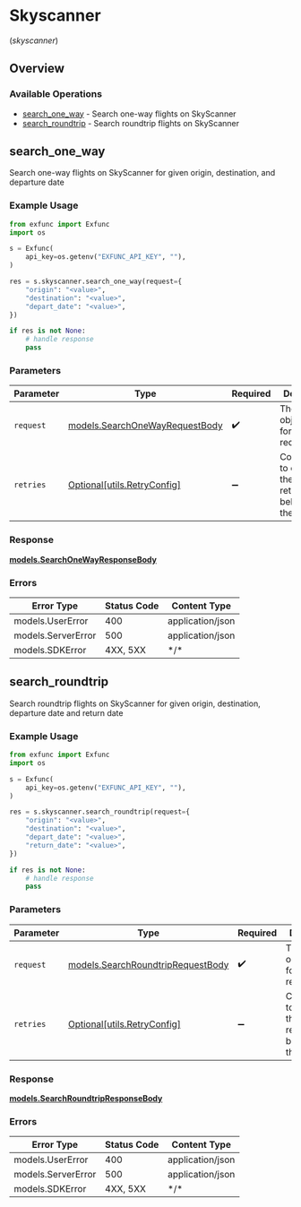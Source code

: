 # Skyscanner
(*skyscanner*)

## Overview

### Available Operations

* [search_one_way](#search_one_way) - Search one-way flights on SkyScanner
* [search_roundtrip](#search_roundtrip) - Search roundtrip flights on SkyScanner

## search_one_way

Search one-way flights on SkyScanner for given origin, destination, and departure date

### Example Usage

```python
from exfunc import Exfunc
import os

s = Exfunc(
    api_key=os.getenv("EXFUNC_API_KEY", ""),
)

res = s.skyscanner.search_one_way(request={
    "origin": "<value>",
    "destination": "<value>",
    "depart_date": "<value>",
})

if res is not None:
    # handle response
    pass

```

### Parameters

| Parameter                                                                 | Type                                                                      | Required                                                                  | Description                                                               |
| ------------------------------------------------------------------------- | ------------------------------------------------------------------------- | ------------------------------------------------------------------------- | ------------------------------------------------------------------------- |
| `request`                                                                 | [models.SearchOneWayRequestBody](../../models/searchonewayrequestbody.md) | :heavy_check_mark:                                                        | The request object to use for the request.                                |
| `retries`                                                                 | [Optional[utils.RetryConfig]](../../models/utils/retryconfig.md)          | :heavy_minus_sign:                                                        | Configuration to override the default retry behavior of the client.       |

### Response

**[models.SearchOneWayResponseBody](../../models/searchonewayresponsebody.md)**

### Errors

| Error Type         | Status Code        | Content Type       |
| ------------------ | ------------------ | ------------------ |
| models.UserError   | 400                | application/json   |
| models.ServerError | 500                | application/json   |
| models.SDKError    | 4XX, 5XX           | \*/\*              |

## search_roundtrip

Search roundtrip flights on SkyScanner for given origin, destination, departure date and return date

### Example Usage

```python
from exfunc import Exfunc
import os

s = Exfunc(
    api_key=os.getenv("EXFUNC_API_KEY", ""),
)

res = s.skyscanner.search_roundtrip(request={
    "origin": "<value>",
    "destination": "<value>",
    "depart_date": "<value>",
    "return_date": "<value>",
})

if res is not None:
    # handle response
    pass

```

### Parameters

| Parameter                                                                       | Type                                                                            | Required                                                                        | Description                                                                     |
| ------------------------------------------------------------------------------- | ------------------------------------------------------------------------------- | ------------------------------------------------------------------------------- | ------------------------------------------------------------------------------- |
| `request`                                                                       | [models.SearchRoundtripRequestBody](../../models/searchroundtriprequestbody.md) | :heavy_check_mark:                                                              | The request object to use for the request.                                      |
| `retries`                                                                       | [Optional[utils.RetryConfig]](../../models/utils/retryconfig.md)                | :heavy_minus_sign:                                                              | Configuration to override the default retry behavior of the client.             |

### Response

**[models.SearchRoundtripResponseBody](../../models/searchroundtripresponsebody.md)**

### Errors

| Error Type         | Status Code        | Content Type       |
| ------------------ | ------------------ | ------------------ |
| models.UserError   | 400                | application/json   |
| models.ServerError | 500                | application/json   |
| models.SDKError    | 4XX, 5XX           | \*/\*              |